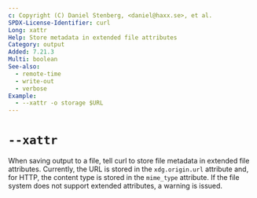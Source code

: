 ```yaml
---
c: Copyright (C) Daniel Stenberg, <daniel@haxx.se>, et al.
SPDX-License-Identifier: curl
Long: xattr
Help: Store metadata in extended file attributes
Category: output
Added: 7.21.3
Multi: boolean
See-also:
  - remote-time
  - write-out
  - verbose
Example:
  - --xattr -o storage $URL
---
```


# `--xattr`

When saving output to a file, tell curl to store file metadata in extended
file attributes. Currently, the URL is stored in the `xdg.origin.url`
attribute and, for HTTP, the content type is stored in the `mime_type`
attribute. If the file system does not support extended attributes, a warning
is issued.
